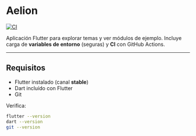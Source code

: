 # Aelion

[![CI](https://github.com/Carlosjc97/aelion/actions/workflows/ci.yml/badge.svg)](https://github.com/Carlosjc97/aelion/actions)

Aplicación Flutter para explorar temas y ver módulos de ejemplo. Incluye carga de **variables de entorno** (seguras) y **CI** con GitHub Actions.

---

## Requisitos

- Flutter instalado (canal **stable**)
- Dart incluído con Flutter
- Git

Verifica:
```bash
flutter --version
dart --version
git --version
